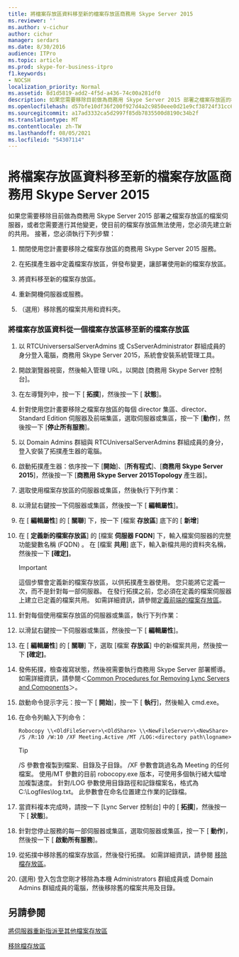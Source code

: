 ```yaml
---
title: 將檔案存放區資料移至新的檔案存放區商務用 Skype Server 2015
ms.reviewer: ''
ms.author: v-cichur
author: cichur
manager: serdars
ms.date: 8/30/2016
audience: ITPro
ms.topic: article
ms.prod: skype-for-business-itpro
f1.keywords:
- NOCSH
localization_priority: Normal
ms.assetid: 8d1d5819-add2-4f5d-a436-74c00a281df0
description: 如果您需要移除目前做為商務用 Skype Server 2015 部署之檔案存放區的檔案伺服器，或者您需要進行其他變更，使目前的檔案存放區無法使用，您必須先建立新的共用。 接著，您必須執行下列步驟：
ms.openlocfilehash: d57bfe10df36f200f927d4a2c9850eee0d21e9cf38724f31cc62bf84f76708e2
ms.sourcegitcommit: a17ad3332ca5d2997f85db7835500d8190c34b2f
ms.translationtype: MT
ms.contentlocale: zh-TW
ms.lasthandoff: 08/05/2021
ms.locfileid: "54307114"
---
```

# <a name="move-file-store-data-to-a-new-file-store-in-skype-for-business-server-2015"></a>將檔案存放區資料移至新的檔案存放區商務用 Skype Server 2015

如果您需要移除目前做為商務用 Skype Server 2015 部署之檔案存放區的檔案伺服器，或者您需要進行其他變更，使目前的檔案存放區無法使用，您必須先建立新的共用。 接著，您必須執行下列步驟：

1. 關閉使用您計畫要移除之檔案存放區的商務用 Skype Server 2015 服務。

2. 在拓撲產生器中定義檔案存放區，併發布變更，讓部署使用新的檔案存放區。

3. 將資料移至新的檔案存放區。

4. 重新開機伺服器或服務。

5. （選用）移除舊的檔案共用和資料夾。

### <a name="to-move-file-store-data-from-one-file-store-to-a-new-file-store"></a>將檔案存放區資料從一個檔案存放區移至新的檔案存放區

1. 以 RTCUniversersalServerAdmins 或 CsServerAdministrator 群組成員的身分登入電腦，商務用 Skype Server 2015，系統會安裝系統管理工具。

2. 開啟瀏覽器視窗，然後輸入管理 URL，以開啟 [商務用 Skype Server 控制台]。

3. 在左導覽列中，按一下 [ **拓撲**]，然後按一下 [ **狀態**]。

4. 針對使用您計畫要移除之檔案存放區的每個 director 集區、director、Standard Edition 伺服器及前端集區，選取伺服器或集區，按一下 [**動作**]，然後按一下 [**停止所有服務**]。

5. 以 Domain Admins 群組與 RTCUniversalServerAdmins 群組成員的身分，登入安裝了拓撲產生器的電腦。

6. 啟動拓撲產生器：依序按一下 [**開始**]、[**所有程式**]、[**商務用 Skype Server 2015**]，然後按一下 [**商務用 Skype Server 2015Topology** 產生器]。

7. 選取使用檔案存放區的伺服器或集區，然後執行下列作業：

8. 以滑鼠右鍵按一下伺服器或集區，然後按一下 [ **編輯屬性**]。

9. 在 [ **編輯屬性**] 的 [ **關聯**] 下，按一下 [檔案 **存放區**] 底下的 [ **新增**]

10. 在 [ **定義新的檔案存放區**] 的 [檔案 **伺服器 FQDN**] 下，輸入檔案伺服器的完整功能變數名稱 (FQDN) 。 在 [檔案 **共用**] 底下，輸入新檔共用的資料夾名稱，然後按一下 **[確定]**。

     > [!IMPORTANT]
     > 這個步驟會定義新的檔案存放區，以供拓撲產生器使用。 您只能將它定義一次，而不是針對每一部伺服器。 在發行拓撲之前，您必須在定義的檔案伺服器上建立已定義的檔案共用。 如需詳細資訊，請參閱[定義前端的檔案存放區](/previous-versions/office/communications/gg133895(v=ocs.14))。

11. 針對每個使用檔案存放區的伺服器或集區，執行下列作業：

12. 以滑鼠右鍵按一下伺服器或集區，然後按一下 [ **編輯屬性**]。

13. 在 [ **編輯屬性**] 的 [ **關聯**] 下，選取 [檔案 **存放區**] 中的新檔案共用，然後按一下 **[確定]**。

14. 發佈拓撲，檢查複寫狀態，然後視需要執行商務用 Skype Server 部署嚮導。 如需詳細資訊，請參閱＜[Common Procedures for Removing Lync Servers and Components](/previous-versions/office/skype-server-2010/gg195688(v=ocs.14))＞。

15. 啟動命令提示字元：按一下 [ **開始**]，按一下 [ **執行**]，然後輸入 cmd.exe。

16. 在命令列輸入下列命令：

    ```console
    Robocopy \\<OldFileServer>\<OldShare> \\<NewFileServer>\<NewShare> /S /R:10 /W:10 /XF Meeting.Active /MT /LOG:<directory path\logname>
    ```

    > [!TIP]
    > /S 參數會複製到檔案、目錄及子目錄。 /XF 參數會跳過名為 Meeting 的任何檔案。 使用/MT 參數的目前 robocopy.exe 版本，可使用多個執行緒大幅增加複製速度。 針對/LOG 參數使用目錄路徑和記錄檔案名，格式為 C:\Logfiles\log.txt。 此參數會在命名位置建立作業的記錄檔。

17. 當資料複本完成時，請按一下 [Lync Server 控制台] 中的 [ **拓撲**]，然後按一下 [ **狀態**]。

18. 針對您停止服務的每一部伺服器或集區，選取伺服器或集區，按一下 [ **動作**]，然後按一下 [ **啟動所有服務**]。

19. 從拓撲中移除舊的檔案存放區，然後發行拓撲。 如需詳細資訊，請參閱 [移除檔存放區](/previous-versions/office/skype-server-2010/gg195635(v=ocs.14))。

20.  (選用) 登入包含您剛才移除為本機 Administrators 群組成員或 Domain Admins 群組成員的電腦，然後移除舊的檔案共用及目錄。

## <a name="see-also"></a>另請參閱

[將伺服器重新指派至其他檔案存放區](/previous-versions/office/skype-server-2010/gg195633(v=ocs.14))

[移除檔存放區](/previous-versions/office/skype-server-2010/gg195635(v=ocs.14))